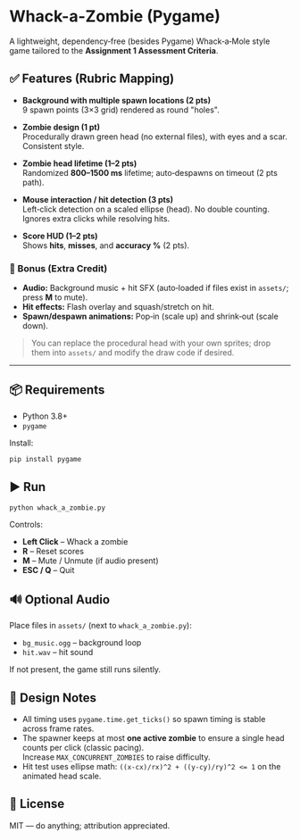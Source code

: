 # Whack-a-Zombie (Pygame)

A lightweight, dependency‑free (besides Pygame) Whack‑a‑Mole style game tailored to the **Assignment 1 Assessment Criteria**.

## ✅ Features (Rubric Mapping)

- **Background with multiple spawn locations (2 pts)**  
  9 spawn points (3×3 grid) rendered as round "holes".

- **Zombie design (1 pt)**  
  Procedurally drawn green head (no external files), with eyes and a scar. Consistent style.

- **Zombie head lifetime (1–2 pts)**  
  Randomized **800–1500 ms** lifetime; auto‑despawns on timeout (2 pts path).

- **Mouse interaction / hit detection (3 pts)**  
  Left‑click detection on a scaled ellipse (head). No double counting. Ignores extra clicks while resolving hits.

- **Score HUD (1–2 pts)**  
  Shows **hits**, **misses**, and **accuracy %** (2 pts).

### 🎁 Bonus (Extra Credit)
- **Audio:** Background music + hit SFX (auto‑loaded if files exist in `assets/`; press **M** to mute).  
- **Hit effects:** Flash overlay and squash/stretch on hit.  
- **Spawn/despawn animations:** Pop‑in (scale up) and shrink‑out (scale down).

> You can replace the procedural head with your own sprites; drop them into `assets/` and modify the draw code if desired.

---

## 📦 Requirements

- Python 3.8+
- `pygame`

Install:
```bash
pip install pygame
```

## ▶️ Run

```bash
python whack_a_zombie.py
```

Controls:
- **Left Click** – Whack a zombie  
- **R** – Reset scores  
- **M** – Mute / Unmute (if audio present)  
- **ESC / Q** – Quit

## 🔊 Optional Audio

Place files in `assets/` (next to `whack_a_zombie.py`):

- `bg_music.ogg` – background loop
- `hit.wav` – hit sound

If not present, the game still runs silently.

## 🧪 Design Notes

- All timing uses `pygame.time.get_ticks()` so spawn timing is stable across frame rates.  
- The spawner keeps at most **one active zombie** to ensure a single head counts per click (classic pacing).  
  Increase `MAX_CONCURRENT_ZOMBIES` to raise difficulty.
- Hit test uses ellipse math: `((x-cx)/rx)^2 + ((y-cy)/ry)^2 <= 1` on the animated head scale.

## 📄 License

MIT — do anything; attribution appreciated.
